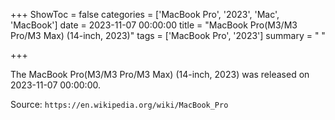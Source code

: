 +++
ShowToc = false
categories = ['MacBook Pro', '2023', 'Mac', 'MacBook']
date = 2023-11-07 00:00:00
title = "MacBook Pro(M3/M3 Pro/M3 Max) (14-inch, 2023)"
tags = ['MacBook Pro', '2023']
summary = " "

+++

The MacBook Pro(M3/M3 Pro/M3 Max) (14-inch, 2023) was released on 2023-11-07 00:00:00.

Source: `https://en.wikipedia.org/wiki/MacBook_Pro`



